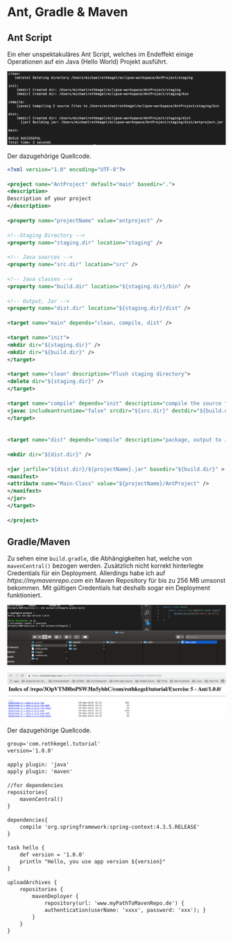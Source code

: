 # Ant, Gradle & Maven

## Ant Script 
Ein eher unspektakuläres Ant Script, welches im Endeffekt einige Operationen auf ein Java (Hello World) Projekt ausführt.

![Ant](images/ant.png "Ant")

Der dazugehörige Quellcode. 
```xml
<?xml version="1.0" encoding="UTF-8"?>

<project name="AntProject" default="main" basedir=".">
<description>
Description of your project
</description>

<property name="projectName" value="antproject" />  

<!--Staging Directory --> 
<property name="staging.dir" location="staging" />

<!-- Java sources -->
<property name="src.dir" location="src" />

<!-- Java classes -->
<property name="build.dir" location="${staging.dir}/bin" />

<!-- Output, Jar -->
<property name="dist.dir" location="${staging.dir}/dist" />

<target name="main" depends="clean, compile, dist" />

<target name="init">
<mkdir dir="${staging.dir}" />
<mkdir dir="${build.dir}" />
</target>

<target name="clean" description="Flush staging directory">
<delete dir="${staging.dir}" />   
</target>

<target name="compile" depends="init" description="compile the source ">
<javac includeantruntime="false" srcdir="${src.dir}" destdir="${build.dir}" />
</target>


<target name="dist" depends="compile" description="package, output to JAR">

<mkdir dir="${dist.dir}" />

<jar jarfile="${dist.dir}/${projectName}.jar" basedir="${build.dir}" >
<manifest>
<attribute name="Main-Class" value="${projectName}/AntProject" />
</manifest>
</jar>
</target>

</project>
```

## Gradle/Maven 
Zu sehen eine `build.gradle`, die Abhängigkeiten hat, welche von  `mavenCentral()` bezogen werden. Zusätzlich nicht korrekt hinterlegte Credentials für ein Deployment. Allerdings habe ich auf _https://mymavenrepo.com_ ein Maven Repository für bis zu 256 MB umsonst bekommen. Mit gültigen Credentials hat deshalb sogar ein Deployment funktioniert. 

![Gradle](images/mavenbuild.png "Gradle")

![Deployment](images/deployment.png "Deployment")

Der dazugehörige Quellcode. 
```maven
group='com.rothkegel.tutorial'
version='1.0.0' 

apply plugin: 'java'
apply plugin: 'maven'

//for dependencies
repositories{ 
    mavenCentral() 
} 

dependencies{ 
    compile 'org.springframework:spring-context:4.3.5.RELEASE'
} 

task hello { 
    def version = '1.0.0'
    println "Hello, you use app version ${version}"
}

uploadArchives { 
    repositories { 
        mavenDeployer { 
            repository(url: 'www.myPathToMavenRepo.de') {   
            authentication(userName: 'xxxx', password: 'xxx'); } 
        } 
    } 
}
```
